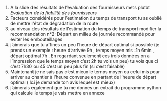 1. A la slide des résultats de l’evaluation des fournisseurs mets plutôt *Evaluation de la fiabilité des fournisseurs*
2. ⁠Facteurs considérés pour l’estimation du temps de transport tu as oublié de mettre l’état de dégradation de la route 
3. ⁠au niveau des résultats de l’estimation du temps de transport modifier la recommandation n*2: Départ en milieu de journée recommandé pour éviter les embouteillages 
4. ⁠j’aimerais que tu affines un peu l’heure de départ optimal si possible (je prends un exemple : heure d’arrivée 9h , temps moyen mis :1h 6min , départ optimal 7h . En regardant seulement ces trois données on a l’impression que le temps moyen c’est 2h tu vois un peu) tu vois que ci c’est 7h30 ou 45 c’est un peu plus fin (si c’est faisable)
6. Maintenant je ne sais pas c’est mieux le temps moyen ou celui mis pour arriver au chantier à l’heure convenue en partant de l’heure de départ optimal ( Ici je demande ton avis lequel est mieux)
7. ⁠j’aimerais egalement que tu me donnes un extrait du programme python qui calcule le temps je vais mettre en annexe